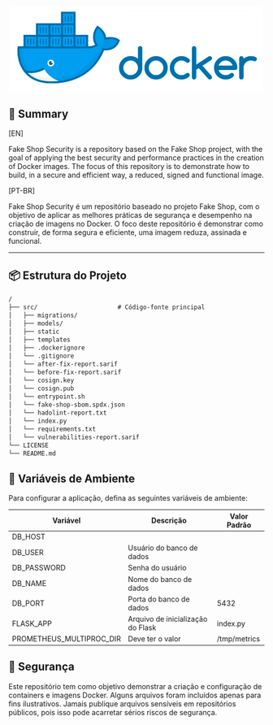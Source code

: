<p align="center">
  <img src="img.shields.io/image/docker.png" width="500" alt="Capa" /></a>
</p>

## 📝 Summary

[EN]

Fake Shop Security is a repository based on the Fake Shop project, with the goal of applying the best security and performance practices in the creation of Docker images. The focus of this repository is to demonstrate how to build, in a secure and efficient way, a reduced, signed and functional image.

[PT-BR]

Fake Shop Security é um repositório baseado no projeto Fake Shop, com o objetivo de aplicar as melhores práticas de segurança e desempenho na criação de imagens no Docker. O foco deste repositório é demonstrar como construir, de forma segura e eficiente, uma imagem reduza, assinada e funcional.

---

## 📦 Estrutura do Projeto

```
/
├── src/                      # Código-fonte principal
│   ├── migrations/                  
│   ├── models/               
│   ├── static        
│   ├── templates          
│   ├── .dockerignore       
│   └── .gitignore
│   └── after-fix-report.sarif 
│   └── before-fix-report.sarif 
│   └── cosign.key
│   └── cosign.pub
│   └── entrypoint.sh 
│   └── fake-shop-sbom.spdx.json
│   └── hadolint-report.txt
│   └── index.py  
│   └── requirements.txt
│   └── vulnerabilities-report.sarif  
└── LICENSE
└── README.md                 
```


## 🚧 Variáveis de Ambiente

Para configurar a aplicação, defina as seguintes variáveis de ambiente:

| Variável | Descrição | Valor Padrão |
|----------|-----------|--------------|
| DB_HOST |  |  |
| DB_USER | Usuário do banco de dados |  |
| DB_PASSWORD | Senha do usuário |  |
| DB_NAME | Nome do banco de dados |  |
| DB_PORT | Porta do banco de dados | 5432 |
| FLASK_APP | Arquivo de inicialização do Flask | index.py |
| PROMETHEUS_MULTIPROC_DIR | Deve ter o valor | /tmp/metrics |

## 🚨 Segurança

Este repositório tem como objetivo demonstrar a criação e configuração de containers e imagens Docker. Alguns arquivos foram incluídos apenas para fins ilustrativos. Jamais publique arquivos sensíveis em repositórios públicos, pois isso pode acarretar sérios riscos de segurança.

